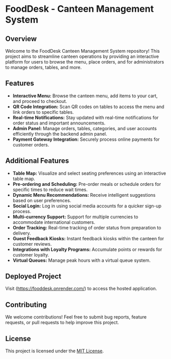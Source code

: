 # FoodDesk - Canteen Management System

## Overview

Welcome to the FoodDesk Canteen Management System repository! This project aims to streamline canteen operations by providing an interactive platform for users to browse the menu, place orders, and for administrators to manage orders, tables, and more.

## Features

- **Interactive Menu:** Browse the canteen menu, add items to your cart, and proceed to checkout.
- **QR Code Integration:** Scan QR codes on tables to access the menu and link orders to specific tables.
- **Real-time Notifications:** Stay updated with real-time notifications for order status and important announcements.
- **Admin Panel:** Manage orders, tables, categories, and user accounts efficiently through the backend admin panel.
- **Payment Gateway Integration:** Securely process online payments for customer orders.

## Additional Features

- **Table Map:** Visualize and select seating preferences using an interactive table map.
- **Pre-ordering and Scheduling:** Pre-order meals or schedule orders for specific times to reduce wait times.
- **Dynamic Menu Recommendations:** Receive intelligent suggestions based on user preferences.
- **Social Login:** Log in using social media accounts for a quicker sign-up process.
- **Multi-currency Support:** Support for multiple currencies to accommodate international customers.
- **Order Tracking:** Real-time tracking of order status from preparation to delivery.
- **Guest Feedback Kiosks:** Instant feedback kiosks within the canteen for customer reviews.
- **Integrations with Loyalty Programs:** Accumulate points or rewards for customer loyalty.
- **Virtual Queues:** Manage peak hours with a virtual queue system.

## Deployed Project

Visit (https://fooddesk.onrender.com/) to access the hosted application.

## Contributing

We welcome contributions! Feel free to submit bug reports, feature requests, or pull requests to help improve this project.

## License

This project is licensed under the [MIT License](LICENSE).
